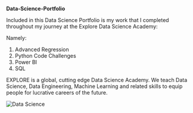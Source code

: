 **Data-Science-Portfolio**

Included in this Data Science Portfolio is my work that I completed throughout my journey at the Explore Data Science Academy: 

Namely: 
1. Advanced Regression 
2. Python Code Challenges 
3. Power BI 
4. SQL

EXPLORE is a global, cutting edge Data Science Academy. We teach Data Science, Data Engineering, Machine Learning and related skills to equip people for lucrative careers of the future.

![Data Science](https://www.simplilearn.com/ice9/free_resources_article_thumb/what_is_Data_Science.jpg)
